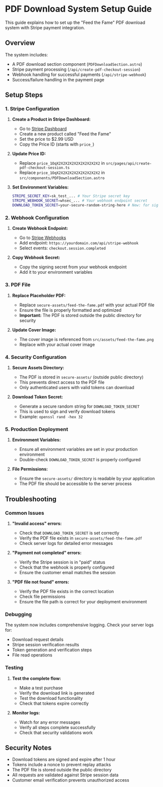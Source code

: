 # PDF Download System Setup Guide

This guide explains how to set up the "Feed the Fame" PDF download system with Stripe payment integration.

## Overview

The system includes:
- A PDF download section component (`PDFDownloadSection.astro`)
- Stripe payment processing (`/api/create-pdf-checkout-session`)
- Webhook handling for successful payments (`/api/stripe-webhook`)
- Success/failure handling in the payment page

## Setup Steps

### 1. Stripe Configuration

1. **Create a Product in Stripe Dashboard:**
   - Go to [Stripe Dashboard](https://dashboard.stripe.com/products)
   - Create a new product called "Feed the Fame"
   - Set the price to $2.99 USD
   - Copy the Price ID (starts with `price_`)

2. **Update Price ID:**
   - Replace `price_1OqX2X2X2X2X2X2X2X2X2X2` in `src/pages/api/create-pdf-checkout-session.ts`
   - Replace `price_1OqX2X2X2X2X2X2X2X2X2X2` in `src/components/PDFDownloadSection.astro`

3. **Set Environment Variables:**
   ```bash
   STRIPE_SECRET_KEY=sk_test_... # Your Stripe secret key
   STRIPE_WEBHOOK_SECRET=whsec_... # Your webhook endpoint secret
   DOWNLOAD_TOKEN_SECRET=your-secure-random-string-here # New: for signing download tokens
   ```

### 2. Webhook Configuration

1. **Create Webhook Endpoint:**
   - Go to [Stripe Webhooks](https://dashboard.stripe.com/webhooks)
   - Add endpoint: `https://yourdomain.com/api/stripe-webhook`
   - Select events: `checkout.session.completed`

2. **Copy Webhook Secret:**
   - Copy the signing secret from your webhook endpoint
   - Add it to your environment variables

### 3. PDF File

1. **Replace Placeholder PDF:**
   - Replace `secure-assets/feed-the-fame.pdf` with your actual PDF file
   - Ensure the file is properly formatted and optimized
   - **Important:** The PDF is stored outside the public directory for security

2. **Update Cover Image:**
   - The cover image is referenced from `src/assets/feed-the-fame.png`
   - Replace with your actual cover image

### 4. Security Configuration

1. **Secure Assets Directory:**
   - The PDF is stored in `secure-assets/` (outside public directory)
   - This prevents direct access to the PDF file
   - Only authenticated users with valid tokens can download

2. **Download Token Secret:**
   - Generate a secure random string for `DOWNLOAD_TOKEN_SECRET`
   - This is used to sign and verify download tokens
   - Example: `openssl rand -hex 32`

### 5. Production Deployment

1. **Environment Variables:**
   - Ensure all environment variables are set in your production environment
   - Double-check `DOWNLOAD_TOKEN_SECRET` is properly configured

2. **File Permissions:**
   - Ensure the `secure-assets/` directory is readable by your application
   - The PDF file should be accessible to the server process

## Troubleshooting

### Common Issues

1. **"Invalid access" errors:**
   - Check that `DOWNLOAD_TOKEN_SECRET` is set correctly
   - Verify the PDF file exists in `secure-assets/feed-the-fame.pdf`
   - Check server logs for detailed error messages

2. **"Payment not completed" errors:**
   - Verify the Stripe session is in "paid" status
   - Check that the webhook is properly configured
   - Ensure the customer email matches the session

3. **"PDF file not found" errors:**
   - Verify the PDF file exists in the correct location
   - Check file permissions
   - Ensure the file path is correct for your deployment environment

### Debugging

The system now includes comprehensive logging. Check your server logs for:
- Download request details
- Stripe session verification results
- Token generation and verification steps
- File read operations

### Testing

1. **Test the complete flow:**
   - Make a test purchase
   - Verify the download link is generated
   - Test the download functionality
   - Check that tokens expire correctly

2. **Monitor logs:**
   - Watch for any error messages
   - Verify all steps complete successfully
   - Check that security validations work

## Security Notes

- Download tokens are signed and expire after 1 hour
- Tokens include a nonce to prevent replay attacks
- The PDF file is stored outside the public directory
- All requests are validated against Stripe session data
- Customer email verification prevents unauthorized access
